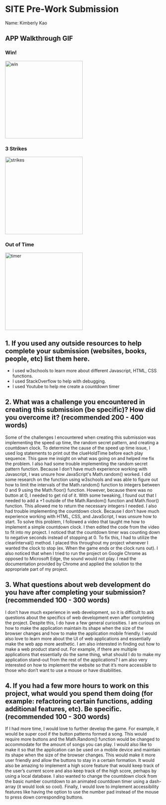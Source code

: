 # SITE Pre-Work Submission

Name: Kimberly Kao

## APP Walkthrough GIF
### Win!
<img src="https://cdn.glitch.com/8cacf7f4-dc11-471e-a6b7-279d9445a571%2Fwin3.gif?v=1614619963214" width=250 title="win"/>

### 3 Strikes
<img src="https://cdn.glitch.com/8cacf7f4-dc11-471e-a6b7-279d9445a571%2Fstrikes2.gif?v=1614619566568" width=250 title="strikes"/>

### Out of Time
<img src="https://cdn.glitch.com/8cacf7f4-dc11-471e-a6b7-279d9445a571%2Ftimer.gif?v=1614579464866" width=250 title="timer"/>

## 1. If you used any outside resources to help complete your submission (websites, books, people, etc) list them here.

- I used w3schools to learn more about different Javascript, HTML, CSS functions.
- I used StackOverflow to help with debugging.
- I used Youtube to help me create a countdown timer

## 2. What was a challenge you encountered in creating this submission (be specific)? How did you overcome it? (recommended 200 - 400 words)

Some of the challenges I encountered when creating this submission was implementing the speed up time, the random secret pattern, and creating a countdown clock. To determine the cause of the speed up time issue, I used log statements to print out the clueHoldTime before each play sequence. This gave me insight on what was going on and helped me fix the problem. I also had some trouble implementing the random secret pattern function. Because I don’t have much experience working with Javascript, I was unsure how JavaScript's Math.random() worked. I did some research on the function using w3schools and was able to figure out how to limit the intervals of the Math.random() function to integers between 0 and 9 using the Math.floor() function. However, because there was no button at 0, I needed to get rid of it. With some tweaking, I found out that I needed to add a +1 outside of the Math.Random() function and Math.floor() function. This allowed me to return the necessary integers I needed. I also had trouble implementing the countdown clock. Because I don’t have much experience working with HTML, CSS, and JavaScript, I was unsure how to start. To solve this problem, I followed a video that taught me how to implement a simple countdown clock. I then edited the code from the video to fit into my project. I noticed that the countdown timer was counting down to negative seconds instead of stopping at 0. To fix this, I had to utilize the clearInterval() method. I placed this throughout my project whenever I wanted the clock to stop (ex. When the game ends or the clock runs out). I also noticed that when I tried to run the project on Google Chrome as opposed to Microsoft Edge, the sound would not play. I read the documentation provided by Chrome and applied the solution to the appropriate part of my project.

## 3. What questions about web development do you have after completing your submission? (recommended 100 - 300 words)

I don’t have much experience in web development, so it is difficult to ask questions about the specifics of web development even after completing the project. Despite this, I do have a few general curiosities. I am curious on how to make the application maintain its shape when the size of the browser changes and how to make the application mobile friendly. I would also love to learn more about the UI of web applications and essentially make the web app more aesthetic. I am also interested in finding out how to make a web product stand out. For example, if there are multiple applications that essentially do the same thing, what should I do to make my application stand-out from the rest of the applications? I am also very interested on how to implement the website so that it’s more accessible to those who don’t want to use a mouse or have disabilities.

## 4. If you had a few more hours to work on this project, what would you spend them doing (for example: refactoring certain functions, adding additional features, etc). Be specific. (recommended 100 - 300 words)

If I had more time, I would love to further develop the game. For example, it would be super cool if the button patterns formed a song. This would require more buttons and the Math.Random() function would be changed to accommodate for the amount of songs you can play. I would also like to make it so that the application can be used on a mobile device and maintain its shape when the size of the browser changes. This would make it more user friendly and allow the buttons to stay in a certain formation. It would also be amazing to implement a high score feature that would keep track of the user’s current score and also keep track of the high score, perhaps by using a local database. I also wanted to change the countdown clock from the basic number countdown to an animated countdown timer using a dash-array (it would look so cool). Finally, I would love to implement accessibility features like having the option to use the number pad instead of the mouse to press down corresponding buttons.
